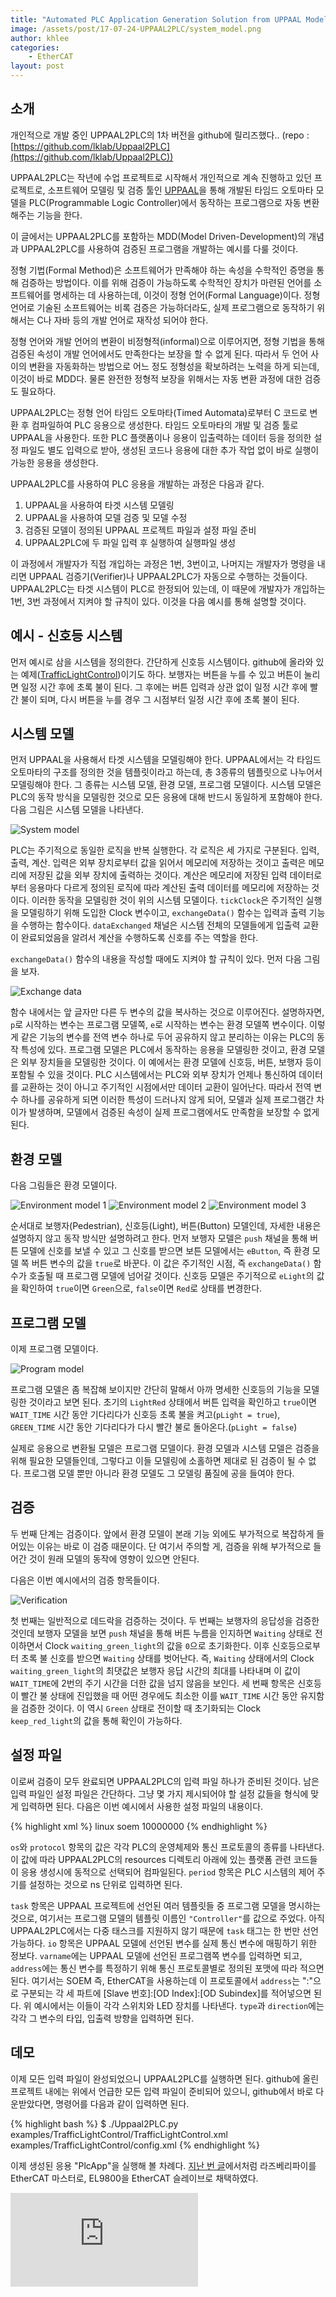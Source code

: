 ```yaml
---
title: "Automated PLC Application Generation Solution from UPPAAL Model : UPPAAL2PLC"
image: /assets/post/17-07-24-UPPAAL2PLC/system_model.png
author: khlee
categories:
    - EtherCAT
layout: post
---
```


## 소개

개인적으로 개발 중인 UPPAAL2PLC의 1차 버전을 github에 릴리즈했다..
(repo : [https://github.com/lklab/Uppaal2PLC](https://github.com/lklab/Uppaal2PLC))

UPPAAL2PLC는 작년에 수업 프로젝트로 시작해서 개인적으로 계속 진행하고 있던 프로젝트로, 소프트웨어 모델링 및 검증 툴인 [UPPAAL](https://uppaal.org/)을 통해 개발된 타임드 오토마타 모델을 PLC(Programmable Logic Controller)에서 동작하는 프로그램으로 자동 변환해주는 기능을 한다.

이 글에서는 UPPAAL2PLC를 포함하는 MDD(Model Driven-Development)의 개념과 UPPAAL2PLC를 사용하여 검증된 프로그램을 개발하는 예시를 다룰 것이다.

정형 기법(Formal Method)은 소프트웨어가 만족해야 하는 속성을 수학적인 증명을 통해 검증하는 방법이다. 이를 위해 검증이 가능하도록 수학적인 장치가 마련된 언어를 소프트웨어를 명세하는 데 사용하는데, 이것이 정형 언어(Formal Language)이다. 정형 언어로 기술된 소프트웨어는 비록 검증은 가능하더라도, 실제 프로그램으로 동작하기 위해서는 C나 자바 등의 개발 언어로 재작성 되어야 한다.

정형 언어와 개발 언어의 변환이 비정형적(informal)으로 이루어지면, 정형 기법을 통해 검증된 속성이 개발 언어에서도 만족한다는 보장을 할 수 없게 된다. 따라서 두 언어 사이의 변환을 자동화하는 방법으로 어느 정도 정형성을 확보하려는 노력을 하게 되는데, 이것이 바로 MDD다. 물론 완전한 정형적 보장을 위해서는 자동 변환 과정에 대한 검증도 필요하다.

UPPAAL2PLC는 정형 언어 타임드 오토마타(Timed Automata)로부터 C 코드로 변환 후 컴파일하여 PLC 응용으로 생성한다. 타임드 오토마타의 개발 및 검증 툴로 UPPAAL을 사용한다. 또한 PLC 플랫폼이나 응용이 입출력하는 데이터 등을 정의한 설정 파일도 별도 입력으로 받아, 생성된 코드나 응용에 대한 추가 작업 없이 바로 실행이 가능한 응용을 생성한다.

UPPAAL2PLC를 사용하여 PLC 응용을 개발하는 과정은 다음과 같다.
1. UPPAAL을 사용하여 타겟 시스템 모델링
2. UPPAAL을 사용하여 모델 검증 및 모델 수정
3. 검증된 모델이 정의된 UPPAAL 프로젝트 파일과 설정 파일 준비
4. UPPAAL2PLC에 두 파일 입력 후 실행하여 실행파일 생성

이 과정에서 개발자가 직접 개입하는 과정은 1번, 3번이고, 나머지는 개발자가 명령을 내리면 UPPAAL 검증기(Verifier)나 UPPAAL2PLC가 자동으로 수행하는 것들이다.
UPPAAL2PLC는 타겟 시스템이 PLC로 한정되어 있는데, 이 때문에 개발자가 개입하는 1번, 3번 과정에서 지켜야 할 규칙이 있다. 이것을 다음 예시를 통해 설명할 것이다.

## 예시 - 신호등 시스템

먼저 예시로 삼을 시스템을 정의한다. 간단하게 신호등 시스템이다. github에 올라와 있는 예제([TrafficLightControl](https://github.com/lklab/Uppaal2PLC/tree/master/examples/TrafficLightControl))이기도 하다.
보행자는 버튼을 누를 수 있고 버튼이 눌리면 일정 시간 후에 초록 불이 된다. 그 후에는 버튼 입력과 상관 없이 일정 시간 후에 빨간 불이 되며, 다시 버튼을 누를 경우 그 시점부터 일정 시간 후에 초록 불이 된다.

## 시스템 모델

먼저 UPPAAL을 사용해서 타겟 시스템을 모델링해야 한다. UPPAAL에서는 각 타임드 오토마타의 구조를 정의한 것을 템플릿이라고 하는데, 총 3종류의 템플릿으로 나누어서 모델링해야 한다. 그 종류는 시스템 모델, 환경 모델, 프로그램 모델이다. 시스템 모델은 PLC의 동작 방식을 모델링한 것으로 모든 응용에 대해 반드시 동일하게 포함해야 한다. 다음 그림은 시스템 모델을 나타낸다.

![System model]({{site.suburl}}/assets/post/17-07-24-UPPAAL2PLC/system_model.png)

PLC는 주기적으로 동일한 로직을 반복 실행한다. 각 로직은 세 가지로 구분된다. 입력, 출력, 계산. 입력은 외부 장치로부터 값을 읽어서 메모리에 저장하는 것이고 출력은 메모리에 저장된 값을 외부 장치에 출력하는 것이다. 계산은 메모리에 저장된 입력 데이터로부터 응용마다 다르게 정의된 로직에 따라 계산된 출력 데이터를 메모리에 저장하는 것이다. 이러한 동작을 모델링한 것이 위의 시스템 모델이다. `tickClock`은 주기적인 실행을 모델링하기 위해 도입한 Clock 변수이고, `exchangeData()` 함수는 입력과 출력 기능을 수행하는 함수이다. `dataExchanged` 채널은 시스템 전체의 모델들에게 입출력 교환이 완료되었음을 알려서 계산을 수행하도록 신호를 주는 역할을 한다.

`exchangeData()` 함수의 내용을 작성할 때에도 지켜야 할 규칙이 있다. 먼저 다음 그림을 보자.

![Exchange data]({{site.suburl}}/assets/post/17-07-24-UPPAAL2PLC/exchange_data.png)

함수 내에서는 앞 글자만 다른 두 변수의 값을 복사하는 것으로 이루어진다. 설명하자면, `p`로 시작하는 변수는 프로그램 모델쪽, `e`로 시작하는 변수는 환경 모델쪽 변수이다. 이렇게 같은 기능의 변수를 전역 변수 하나로 두어 공유하지 않고 분리하는 이유는 PLC의 동작 특성에 있다. 프로그램 모델은 PLC에서 동작하는 응용을 모델링한 것이고, 환경 모델은 외부 장치들을 모델링한 것이다. 이 예에서는 환경 모델에 신호등, 버튼, 보행자 등이 포함될 수 있을 것이다. PLC 시스템에서는 PLC와 외부 장치가 언제나 통신하여 데이터를 교환하는 것이 아니고 주기적인 시점에서만 데이터 교환이 일어난다. 따라서 전역 변수 하나를 공유하게 되면 이러한 특성이 드러나지 않게 되어, 모델과 실제 프로그램간 차이가 발생하며, 모델에서 검증된 속성이 실제 프로그램에서도 만족함을 보장할 수 없게 된다.

## 환경 모델

다음 그림들은 환경 모델이다.

![Environment model 1]({{site.suburl}}/assets/post/17-07-24-UPPAAL2PLC/env_model_1.png)
![Environment model 2]({{site.suburl}}/assets/post/17-07-24-UPPAAL2PLC/env_model_2.png)
![Environment model 3]({{site.suburl}}/assets/post/17-07-24-UPPAAL2PLC/env_model_3.png)

순서대로 보행자(Pedestrian), 신호등(Light), 버튼(Button) 모델인데, 자세한 내용은 설명하지 않고 동작 방식만 설명하려고 한다. 먼저 보행자 모델은 `push` 채널을 통해 버튼 모델에 신호를 보낼 수 있고 그 신호를 받으면 보튼 모델에서는 `eButton`, 즉 환경 모델 쪽 버튼 변수의 값을 `true`로 바꾼다. 이 값은 주기적인 시점, 즉 `exchangeData()` 함수가 호출될 때 프로그램 모델에 넘어갈 것이다. 신호등 모델은 주기적으로 `eLight`의 값을 확인하여 `true`이면 `Green`으로, `false`이면 `Red`로 상태를 변경한다.

## 프로그램 모델

이제 프로그램 모델이다.

![Program model]({{site.suburl}}/assets/post/17-07-24-UPPAAL2PLC/program_model.png)

프로그램 모델은 좀 복잡해 보이지만 간단히 말해서 아까 명세한 신호등의 기능을 모델링한 것이라고 보면 된다. 초기의 `LightRed` 상태에서 버튼 입력을 확인하고 `true`이면 `WAIT_TIME` 시간 동안 기다리다가 신호등 초록 불을 켜고(`pLight = true`), `GREEN_TIME` 시간 동안 기다리다가 다시 빨간 불로 돌아온다.(`pLight = false`)

실제로 응용으로 변환될 모델은 프로그램 모델이다. 환경 모델과 시스템 모델은 검증을 위해 필요한 모델들인데, 그렇다고 이들 모델링에 소홀하면 제대로 된 검증이 될 수 없다.
프로그램 모델 뿐만 아니라 환경 모델도 그 모델링 품질에 공을 들여야 한다.

## 검증

두 번째 단계는 검증이다.
앞에서 환경 모델이 본래 기능 외에도 부가적으로 복잡하게 들어있는 이유는 바로 이 검증 때문이다. 단 여기서 주의할 게, 검증을 위해 부가적으로 들어간 것이 원래 모델의 동작에 영향이 있으면 안된다.

다음은 이번 예시에서의 검증 항목들이다.

![Verification]({{site.suburl}}/assets/post/17-07-24-UPPAAL2PLC/verification.png)

첫 번째는 일반적으로 데드락을 검증하는 것이다.
두 번째는 보행자의 응답성을 검증한 것인데 보행자 모델을 보면 `push` 채널을 통해 버튼 누름을 인지하면 `Waiting` 상태로 전이하면서 Clock `waiting_green_light`의 값을 `0`으로 초기화한다. 이후 신호등으로부터 초록 불 신호를 받으면 `Waiting` 상태를 벗어난다. 즉, `Waiting` 상태에서의 Clock `waiting_green_light`의 최댓값은 보행자 응답 시간의 최대를 나타내며 이 값이 `WAIT_TIME`에 2번의 주기 시간을 더한 값을 넘지 않음을 보인다.
세 번째 항목은 신호등이 빨간 불 상태에 진입했을 때 어떤 경우에도 최소한 이를 `WAIT_TIME` 시간 동안 유지함을 검증한 것이다. 이 역시 `Green` 상태로 전이할 때 초기화되는 Clock `keep_red_light`의 값을 통해 확인이 가능하다.

## 설정 파일

이로써 검증이 모두 완료되면 UPPAAL2PLC의 입력 파일 하나가 준비된 것이다. 남은 입력 파일인 설정 파일은 간단하다. 그냥 몇 가지 제시되어야 할 설정 값들을 형식에 맞게 입력하면 된다.
다음은 이번 예시에서 사용한 설정 파일의 내용이다.

{% highlight xml %}
<platform>
    <os>linux</os>
    <protocol>soem</protocol>
    <period>10000000</period>
</platform>
<configuration>
    <task type="Controller" />
    <io varname="pButton" address="1:0x6000:0x1" type="bool" direction="in" />
    <io varname="pLight" address="1:0x7010:0x1" type="bool" direction="out" />
</configuration>
{% endhighlight %}

`os`와 `protocol` 항목의 값은 각각 PLC의 운영체제와 통신 프로토콜의 종류를 나타낸다. 이 값에 따라 UPPAAL2PLC의 resources 디렉토리 아래에 있는 플랫폼 관련 코드들이 응용 생성시에 동적으로 선택되어 컴파일된다.
`period` 항목은 PLC 시스템의 제어 주기를 설정하는 것으로 ns 단위로 입력하면 된다.

`task` 항목은 UPPAAL 프로젝트에 선언된 여러 템플릿들 중 프로그램 모델을 명시하는 것으로, 여기서는 프로그램 모델의 템플릿 이름인 `"Controller"`를 값으로 주었다. 아직 UPPAAL2PLC에서는 다중 태스크를 지원하지 않기 때문에 `task` 태그는 한 번만 선언 가능하다.
`io` 항목은 UPPAAL 모델에 선언된 변수를 실제 통신 변수에 매핑하기 위한 정보다. `varname`에는 UPPAAL 모델에 선언된 프로그램쪽 변수를 입력하면 되고, `address`에는 통신 변수를 특정하기 위해 통신 프로토콜별로 정의된 포맷에 따라 적으면 된다. 여기서는 SOEM 즉, EtherCAT을 사용하는데 이 프로토콜에서 `address`는 ":"으로 구분되는 각 세 파트에 [Slave 번호]:[OD Index]:[OD Subindex]를 적어넣으면 된다. 위 예시에서는 이들이 각각 스위치와 LED 장치를 나타낸다. `type`과 `direction`에는 각각 그 변수의 타입, 입출력 방향을 입력하면 된다.

## 데모

이제 모든 입력 파일이 완성되었으니 UPPAAL2PLC를 실행하면 된다. github에 올린 프로젝트 내에는 위에서 언급한 모든 입력 파일이 준비되어 있으니, github에서 바로 다운받았다면, 명령어를 다음과 같이 입력하면 된다.

{% highlight bash %}
$ ./Uppaal2PLC.py examples/TrafficLightControl/TrafficLightControl.xml examples/TrafficLightControl/config.xml
{% endhighlight %}

이제 생성된 응용 "PlcApp"을 실행해 볼 차례다.
[지난 번 글](https://lklab.github.io/blog/blog/Raspberry-Pi-EtherCAT/)에서처럼 라즈베리파이를 EtherCAT 마스터로, EL9800을 EtherCAT 슬레이브로 채택하였다.

<iframe class="video" src="https://www.youtube.com/embed/4VELOOvaF1w" allowfullscreen frameborder="0"></iframe>
